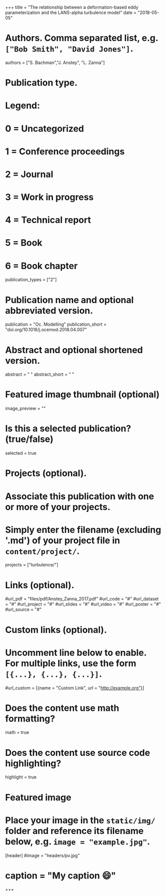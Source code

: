 +++
title = "The relationship between a deformation-based eddy parameterization and the LANS-alpha turbulence model"
date = "2018-05-05"

# Authors. Comma separated list, e.g. `["Bob Smith", "David Jones"]`.
authors = ["S. Bachman","J. Anstey", "L. Zanna"]

# Publication type.
# Legend:
# 0 = Uncategorized
# 1 = Conference proceedings
# 2 = Journal
# 3 = Work in progress
# 4 = Technical report
# 5 = Book
# 6 = Book chapter
publication_types = ["2"]

# Publication name and optional abbreviated version.
publication = "Oc. Modelling"
publication_short = "doi.org/10.1016/j.ocemod.2018.04.007"

# Abstract and optional shortened version.
abstract = " "
abstract_short = " "

# Featured image thumbnail (optional)
image_preview = ""

# Is this a selected publication? (true/false)
selected = true

# Projects (optional).
#   Associate this publication with one or more of your projects.
#   Simply enter the filename (excluding '.md') of your project file in `content/project/`.
projects = ["turbulence/"]

# Links (optional).
#url_pdf = "files/pdf/Anstey_Zanna_2017.pdf"
#url_code = "#"
#url_dataset = "#"
#url_project = "#"
#url_slides = "#"
#url_video = "#"
#url_poster = "#"
#url_source = "#"

# Custom links (optional).
#   Uncomment line below to enable. For multiple links, use the form `[{...}, {...}, {...}]`.
#url_custom = [{name = "Custom Link", url = "http://example.org"}]

# Does the content use math formatting?
math = true

# Does the content use source code highlighting?
highlight = true

# Featured image
# Place your image in the `static/img/` folder and reference its filename below, e.g. `image = "example.jpg"`.
[header]
#image = "headers/pv.jpg"
# caption = "My caption :smile:"

+++


